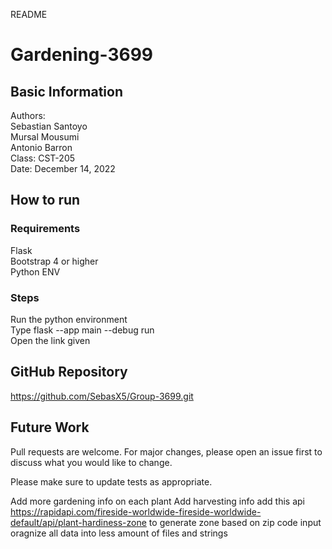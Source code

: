 README
# Gardening-3699
## Basic Information
Authors: <br>
Sebastian Santoyo <br> Mursal Mousumi  <br> Antonio Barron <br>
Class: CST-205 <br>
Date: December 14, 2022  <br>

## How to run
### Requirements
Flask  <br> Bootstrap 4 or higher  <br> Python ENV  <br>
### Steps
Run the python environment <br> Type flask --app main --debug run <br> Open the link given <br>


## GitHub Repository
https://github.com/SebasX5/Group-3699.git

## Future Work
Pull requests are welcome. For major changes, please open an issue first
to discuss what you would like to change. <br>

Please make sure to update tests as appropriate.

Add more gardening info on each plant
Add harvesting info
add this api https://rapidapi.com/fireside-worldwide-fireside-worldwide-default/api/plant-hardiness-zone to generate zone based on zip code input
oragnize all data into less amount of files and strings
